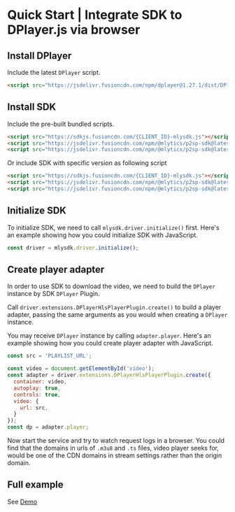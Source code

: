 # Quick Start | Integrate SDK to DPlayer.js via browser

## Install DPlayer

Include the latest `DPlayer` script.

```html
<script src="https://jsdelivr.fusioncdn.com/npm/dplayer@1.27.1/dist/DPlayer.min.js"></script>
```

## Install SDK

Include the pre-built bundled scripts.

```html
<script src="https://sdkjs.fusioncdn.com/{CLIENT_ID}-mlysdk.js"></script>
<script src="https://jsdelivr.fusioncdn.com/npm/@mlytics/p2sp-sdk@latest/bundle/driver.min.js"></script>
<script src="https://jsdelivr.fusioncdn.com/npm/@mlytics/p2sp-sdk@latest/bundle/peripheral/player/dplayer-hls.min.js"></script>
```
Or include SDK with specific version as following script
```html
<script src="https://sdkjs.fusioncdn.com/{CLIENT_ID}-mlysdk.js"></script>
<script src="https://jsdelivr.fusioncdn.com/npm/@mlytics/p2sp-sdk@latest/bundle/driver.min.js"></script>
<script src="https://jsdelivr.fusioncdn.com/npm/@mlytics/p2sp-sdk@latest/bundle/peripheral/player/dplayer-hls.min.js"></script>
```

## Initialize SDK

To initialize SDK, we need to call `mlysdk.driver.initialize()` first. Here's an example showing how you could initialize SDK with JavaScript.

```javascript
const driver = mlysdk.driver.initialize();
```

## Create player adapter

In order to use SDK to download the video, we need to build the `DPlayer` instance by SDK `DPlayer` Plugin.

Call `driver.extensions.DPlayerHlsPlayerPlugin.create()` to build a player adapter, passing the same arguments as you would when creating a `DPlayer` instance.

You may receive `DPlayer` instance by calling `adapter.player`. Here's an example showing how you could create player adapter with JavaScript.

```javascript
const src = 'PLAYLIST_URL';

const video = document.getElementById('video');
const adapter = driver.extensions.DPlayerHlsPlayerPlugin.create({
  container: video,
  autoplay: true,
  controls: true,
  video: {
    url: src,
  }
});
const dp = adapter.player;
```

Now start the service and try to watch request logs in a browser. You could find that the domains in urls of `.m3u8` and `.ts` files, video player seeks for, would be one of the CDN domains in stream settings rather than the origin domain.

## Full example

See [Demo](https://github.com/mlytics/mly-stream-sdk-guide/tree/main/Web%20SDK/Player%20Integrations/DPlayer/Vanilla)
